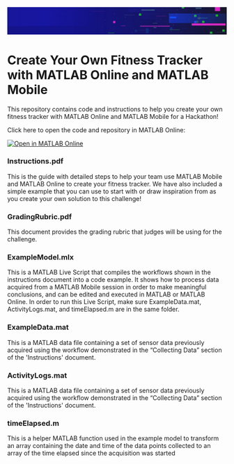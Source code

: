 <td>
<img src="HackathonsBanner.jpg">
</td>

# Create Your Own Fitness Tracker with MATLAB Online and MATLAB Mobile
This repository contains code and instructions to help you create your own fitness tracker with MATLAB Online and MATLAB Mobile for a Hackathon! 

Click here to open the code and repository in MATLAB Online:

[![Open in MATLAB Online](https://www.mathworks.com/images/responsive/global/open-in-matlab-online.svg)](https://matlab.mathworks.com/open/github/v1?repo=mathworks/matlab-mobile-fitness-tracker&file=ExampleModel.mlx)

### Instructions.pdf
This is the guide with detailed steps to help your team use MATLAB Mobile and MATLAB Online to create your fitness tracker. We have also included a simple example that you can use to start with or draw inspiration from as you create your own solution to this challenge!

### GradingRubric.pdf
This document provides the grading rubric that judges will be using for the challenge. 

### ExampleModel.mlx 
This is a MATLAB Live Script that compiles the workflows shown in the instructions document into a code example. It shows how to process data acquired from a MATLAB Mobile session in order to make meaningful conclusions, and can be edited and executed in MATLAB or MATLAB Online. In order to run this Live Script, make sure ExampleData.mat, ActivityLogs.mat, and timeElapsed.m are in the same folder. 

### ExampleData.mat 
This is a MATLAB data file containing a set of sensor data previously acquired using the workflow demonstrated in the “Collecting Data” section of the 'Instructions' document.

### ActivityLogs.mat
This is a MATLAB data file containing a set of sensor data previously acquired using the workflow demonstrated in the “Collecting Data” section of the 'Instructions' document.

### timeElapsed.m 
This is a helper MATLAB function used in the example model to transform an array containing the date and time of the data points collected to an array of the time elapsed since the acquisition was started
